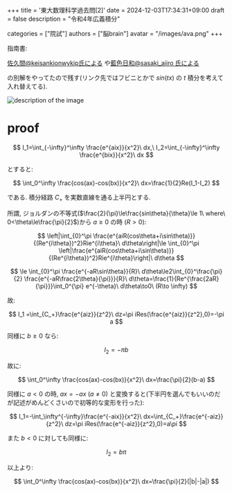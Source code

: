 +++
title = '東大数理科学過去問[2]'
date = 2024-12-03T17:34:31+09:00
draft = false
description = "令和4年広義積分"

categories = ["院試"]
authors = ["脳brain"]
avatar = "/images/ava.png"
+++

指南書:

[佐久間@keisankionwykip氏による](https://www.dropbox.com/scl/fo/c7mmwfxw3p35ckteioz0w/AHjphQ1JoxCupbm9UyFbsUs?rlkey=7icu18r0d6m2tub7xjxho1git&e=2&dl=0)
や[藍色日和@sasaki_aiiro
氏による](https://mathlog.info/articles/ExffVDUnvDcBWnTgw2kV)

の別解をやってたので残す(リンク先ではフビニとかで $sin(tx)$ の $t$ 積分を考えて入れ替えてる).

![description of the image](/images/R3_4.png)

# proof

$$
I_1=\int_{-\infty}^\infty \frac{e^{aix}}{x^2}\ dx,\ I_2=\int_{-\infty}^\infty \frac{e^{bix}}{x^2}\ dx
$$

とすると:

$$
\int_0^\infty \frac{cos(ax)-cos(bx)}{x^2}\ dx=\frac{1}{2}Re(I_1-I_2)
$$

である. 積分経路 $C_+$ を実数直線を通る上半円とする.

所謂, ジョルダンの不等式($\frac{2}{\pi}\le\frac{sin\theta}{\theta}\le 1\ where\ 0<\theta\le\frac{\pi}{2}$)から $a\ge0$ の時 ($R>0$):

$$
\left|\int_{0}^\pi \frac{e^{aiR(cos\theta+i\sin\theta)}}{(Re^{i\theta})^2}Rie^{i\theta}\ d\theta\right|\le \int_{0}^\pi \left|\frac{e^{aiR(cos\theta+i\sin\theta)}}{(Re^{i\theta})^2}Rie^{i\theta}\right|\ d\theta
$$

$$
\le \int_{0}^\pi \frac{e^{-aR\sin\theta}}{R}\ d\theta\le2\int_{0}^\frac{\pi}{2} \frac{e^{-aR\frac{2\theta}{\pi}}}{R}\ d\theta=\frac{1}{Re^{\frac{2aR}{\pi}}}\int_0^{\pi} e^{-\theta}\ d\theta\to0\ (R\to \infty)
$$

故:

$$
I_1 =\int_{C_+}\frac{e^{aiz}}{z^2}\ dz=\pi iRes(\frac{e^{aiz}}{z^2},0)=-\pi a
$$

同様に $b\ge0$ なら:

$$
I_2=-\pi b
$$

故に:

$$
\int_0^\infty \frac{cos(ax)-cos(bx)}{x^2}\ dx=\frac{\pi}{2}(b-a)
$$

同様に $a<0$ の時, $ax=-ax\ (a\neq0)$ と変換すると(下半円を選んでもいいのだが記述がめんどくさいので初等的な変形を行った):

$$
I_1=-\int_\infty^{-\infty}\frac{e^{-aix}}{x^2}\ dx=\int_{C_+}\frac{e^{-aiz}}{z^2}\ dz=\pi iRes(\frac{e^{-aiz}}{z^2},0)=a\pi
$$

また $b<0$ に対しても同様に:

$$
I_2=b\pi
$$

以上より:

$$
\int_0^\infty \frac{cos(ax)-cos(bx)}{x^2}\ dx=\frac{\pi}{2}(|b|-|a|)
$$
